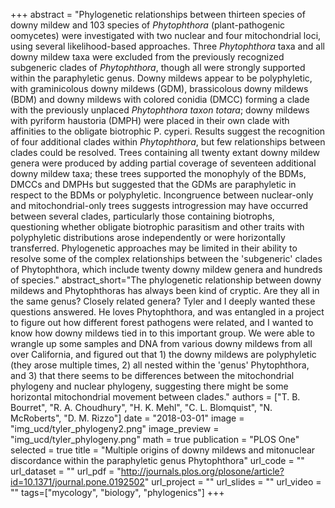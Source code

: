 +++
abstract = "Phylogenetic relationships between thirteen species of downy mildew and 103 species of *Phytophthora* (plant-pathogenic oomycetes) were investigated with two nuclear and four mitochondrial loci, using several likelihood-based approaches. Three *Phytophthora* taxa and all downy mildew taxa were excluded from the previously recognized subgeneric clades of *Phytophthora*, though all were strongly supported within the paraphyletic genus. Downy mildews appear to be polyphyletic, with graminicolous downy mildews (GDM), brassicolous downy mildews (BDM) and downy mildews with colored conidia (DMCC) forming a clade with the previously unplaced *Phytophthora taxon totara*; downy mildews with pyriform haustoria (DMPH) were placed in their own clade with affinities to the obligate biotrophic P. cyperi. Results suggest the recognition of four additional clades within *Phytophthora*, but few relationships between clades could be resolved. Trees containing all twenty extant downy mildew genera were produced by adding partial coverage of seventeen additional downy mildew taxa; these trees supported the monophyly of the BDMs, DMCCs and DMPHs but suggested that the GDMs are paraphyletic in respect to the BDMs or polyphyletic. Incongruence between nuclear-only and mitochondrial-only trees suggests introgression may have occurred between several clades, particularly those containing biotrophs, questioning whether obligate biotrophic parasitism and other traits with polyphyletic distributions arose independently or were horizontally transferred. Phylogenetic approaches may be limited in their ability to resolve some of the complex relationships between the 'subgeneric' clades of Phytophthora, which include twenty downy mildew genera and hundreds of species."
abstract_short="The phylogenetic relationship between downy mildews and Phytophthoras has always been kind of cryptic. Are they all in the same genus? Closely related genera? Tyler and I deeply wanted these questions answered. He loves Phytophthora, and was entangled in a project to figure out how different forest pathogens were related, and I wanted to know how downy mildews tied in to this important group. We were able to wrangle up some samples and DNA from various downy mildews from all over California, and figured out that 1) the downy mildews are polyphyletic (they arose multiple times, 2) all nested within the 'genus' Phytophthora, and 3) that there seems to be differences between the mitochondrial phylogeny and nuclear phylogeny, suggesting there might be some horizontal mitochondrial movement between clades."
authors = ["T. B. Bourret", "R. A. Choudhury", "H. K. Mehl", "C. L. Blomquist", "N. McRoberts", "D. M. Rizzo"]
date = "2018-03-01"
image = "img_ucd/tyler_phylogeny2.png"
image_preview = "img_ucd/tyler_phylogeny.png"
math = true
publication = "PLOS One"
selected = true
title = "Multiple origins of downy mildews and mitonuclear  discordance within the paraphyletic genus Phytophthora"
url_code = ""
url_dataset = ""
url_pdf = "http://journals.plos.org/plosone/article?id=10.1371/journal.pone.0192502"
url_project = ""
url_slides = ""
url_video = ""
tags=["mycology", "biology", "phylogenics"]
+++